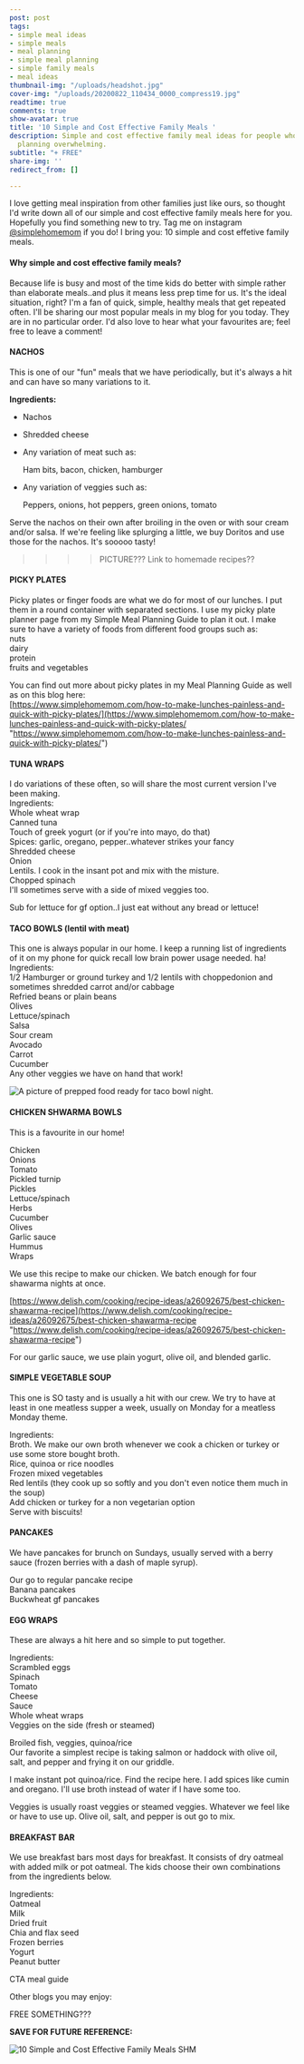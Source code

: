```yaml
---
post: post
tags:
- simple meal ideas
- simple meals
- meal planning
- simple meal planning
- simple family meals
- meal ideas
thumbnail-img: "/uploads/headshot.jpg"
cover-img: "/uploads/20200822_110434_0000_compress19.jpg"
readtime: true
comments: true
show-avatar: true
title: '10 Simple and Cost Effective Family Meals '
description: Simple and cost effective family meal ideas for people who find meal
  planning overwhelming.
subtitle: "+ FREE"
share-img: ''
redirect_from: []

---
```

I love getting meal inspiration from other families just like ours, so thought I'd write down all of our simple and cost effective family meals here for you. Hopefully you find something new to try. Tag me on instagram [@simplehomemom](www.instagram.com/simplehomemom) if you do! I bring you: 10 simple and cost effetive family meals.

#### Why simple and cost effective family meals?

Because life is busy and most of the time kids do better with simple rather than elaborate meals..and plus it means less prep time for us. It's the ideal situation, right? I'm a fan of quick, simple, healthy meals that get repeated often. I'll be sharing our most popular meals in my blog for you today. They are in no particular order. I'd also love to hear what your favourites are; feel free to leave a comment!

#### NACHOS

This is one of our "fun" meals that we have periodically, but it's always a hit and can have so many variations to it.

  
**Ingredients:**

* Nachos
* Shredded cheese
* Any variation of meat such as:

  Ham bits, bacon, chicken, hamburger
* Any variation of veggies such as:

  Peppers, onions, hot peppers, green onions, tomato

Serve the nachos on their own after broiling in the oven or with sour cream and/or salsa. If we're feeling like splurging a little, we buy Doritos and use those for the nachos. It's sooooo tasty!

>>>>PICTURE??? Link to homemade recipes??

#### PICKY PLATES

Picky plates or finger foods are what we do for most of our lunches. I put them in a round container with separated sections. I use my picky plate planner page from my Simple Meal Planning Guide to plan it out. I make sure to have a variety of foods from different food groups such as:  
nuts  
dairy  
protein  
fruits and vegetables

You can find out more about picky plates in my Meal Planning Guide as well as on this blog here:  
[https://www.simplehomemom.com/how-to-make-lunches-painless-and-quick-with-picky-plates/](https://www.simplehomemom.com/how-to-make-lunches-painless-and-quick-with-picky-plates/ "https://www.simplehomemom.com/how-to-make-lunches-painless-and-quick-with-picky-plates/")

#### TUNA WRAPS

  
I do variations of these often, so will share the most current version I've been making.  
Ingredients:  
Whole wheat wrap  
Canned tuna  
Touch of greek yogurt (or if you're into mayo, do that)  
Spices: garlic, oregano, pepper..whatever strikes your fancy  
Shredded cheese  
Onion  
Lentils. I cook in the insant pot and mix with the misture.  
Chopped spinach  
I'll sometimes serve with a side of mixed veggies too.

Sub for lettuce for gf option..I just eat without any bread or lettuce!

#### TACO BOWLS (lentil with meat)

  
This one is always popular in our home. I keep a running list of ingredients of it on my phone for quick recall low brain power usage needed. ha!  
Ingredients:  
1/2 Hamburger or ground turkey and 1/2 lentils with choppedonion and sometimes shredded carrot and/or cabbage  
Refried beans or plain beans  
Olives  
Lettuce/spinach  
Salsa  
Sour cream  
Avocado  
Carrot  
Cucumber  
Any other veggies we have on hand that work!

![A picture of prepped food ready for taco bowl night.](/uploads/taco-bowl-night-shm.png "10 Simple and Cost Effective Family Meals SHM")

#### CHICKEN SHWARMA BOWLS

  
This is a favourite in our home!

Chicken  
Onions  
Tomato  
Pickled turnip  
Pickles  
Lettuce/spinach  
Herbs  
Cucumber  
Olives  
Garlic sauce  
Hummus  
Wraps

We use this recipe to make our chicken. We batch enough for four shawarma nights at once.

[https://www.delish.com/cooking/recipe-ideas/a26092675/best-chicken-shawarma-recipe](https://www.delish.com/cooking/recipe-ideas/a26092675/best-chicken-shawarma-recipe "https://www.delish.com/cooking/recipe-ideas/a26092675/best-chicken-shawarma-recipe")

For our garlic sauce, we use plain yogurt, olive oil, and blended garlic.

#### SIMPLE VEGETABLE SOUP

  
This one is SO tasty and is usually a hit with our crew. We try to have at least in one meatless supper a week, usually on Monday for a meatless Monday theme.

Ingredients:  
Broth. We make our own broth whenever we cook a chicken or turkey or use some store bought broth.  
Rice, quinoa or rice noodles  
Frozen mixed vegetables  
Red lentils (they cook up so softly and you don't even notice them much in the soup)  
Add chicken or turkey for a non vegetarian option  
Serve with biscuits!

#### PANCAKES

  
We have pancakes for brunch on Sundays, usually served with a berry sauce (frozen berries with a dash of maple syrup).

Our go to regular pancake recipe  
Banana pancakes  
Buckwheat gf pancakes

#### EGG WRAPS

These are always a hit here and so simple to put together.

Ingredients:  
Scrambled eggs  
Spinach  
Tomato  
Cheese  
Sauce  
Whole wheat wraps  
Veggies on the side (fresh or steamed)

Broiled fish, veggies, quinoa/rice  
Our favorite a simplest recipe is taking salmon or haddock with olive oil, salt, and pepper and frying it on our griddle.

I make instant pot quinoa/rice. Find the recipe here. I add spices like cumin and oregano. I'll use broth instead of water if I have some too.

Veggies is usually roast veggies or steamed veggies. Whatever we feel like or have to use up. Olive oil, salt, and pepper is out go to mix.

#### BREAKFAST BAR

We use breakfast bars most days for breakfast. It consists of dry oatmeal with added milk or pot oatmeal. The kids choose their own combinations from the ingredients below.

Ingredients:  
Oatmeal  
Milk  
Dried fruit  
Chia and flax seed  
Frozen berries  
Yogurt  
Peanut butter

CTA meal guide

Other blogs you may enjoy:

FREE SOMETHING???

**SAVE FOR FUTURE REFERENCE:**

![](/uploads/10-simple-and-cost-effective-family-meals-shm.jpg "10 Simple and Cost Effective Family Meals SHM")
